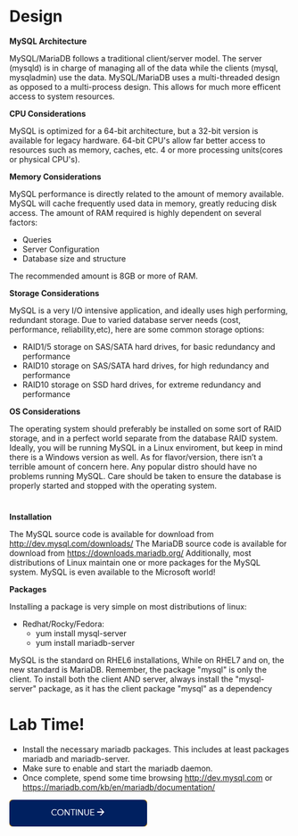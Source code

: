# Design

**MySQL Architecture**

MySQL/MariaDB follows a traditional client/server model. The server (mysqld) is in charge of managing all of the data while the clients (mysql, mysqladmin) use the data.
MySQL/MariaDB uses a multi-threaded design as opposed to a multi-process design. This allows for much more efficent access to system resources.

**CPU Considerations**

MySQL is optimized for a 64-bit architecture, but a 32-bit version is available for legacy hardware.
64-bit CPU's allow far better access to resources such as memory, caches, etc.
4 or more processing units(cores or physical CPU's).

**Memory Considerations**

MySQL performance is directly related to the amount of memory available. MySQL will cache frequently used data in memory, greatly reducing disk access.
The amount of RAM required is highly dependent on several factors:
  - Queries
  - Server Configuration
  - Database size and structure

The recommended amount is 8GB or more of RAM.

**Storage Considerations**

MySQL is a very I/O intensive application, and ideally uses high performing, redundant storage.
Due to varied database server needs (cost, performance, reliability,etc), here are some common storage options:
  - RAID1/5 storage on SAS/SATA hard drives, for basic redundancy and performance
  - RAID10 storage on SAS/SATA hard drives, for high redundancy and performance
  - RAID10 storage on SSD hard drives, for extreme redundancy and performance

**OS Considerations**

The operating system should preferably be installed on some sort of RAID storage, and in a perfect world separate from the database RAID system.
Ideally, you will be running MySQL in a Linux enviroment, but keep in mind there is a Windows version as well.
As for flavor/version, there isn’t a terrible amount of concern here. Any popular distro should have no problems running MySQL.
Care should be taken to ensure the database is properly started and stopped with the operating system.

# 
**Installation**

The MySQL source code is available for download from http://dev.mysql.com/downloads/
The MariaDB source code is available for download from https://downloads.mariadb.org/
Additionally, most distributions of Linux maintain one or more packages for the MySQL system.
MySQL is even available to the Microsoft world!

**Packages**

Installing a package is very simple on most distributions of linux:
- Redhat/Rocky/Fedora:
   - yum install mysql-server
   - yum install mariadb-server

MySQL is the standard on RHEL6 installations, While on RHEL7 and on, the new standard is MariaDB.
Remember, the package "mysql" is only the client. To install both the client AND server, always install the "mysql-server" package, as it has the client package "mysql" as a dependency

# Lab Time!

- Install the necessary mariadb packages. This includes at least packages mariadb and mariadb-server.
- Make sure to enable and start the mariadb daemon.
- Once complete, spend some time browsing http://dev.mysql.com or https://mariadb.com/kb/en/mariadb/documentation/

[![continue](./images/continue.png)](./1_solution.md)
